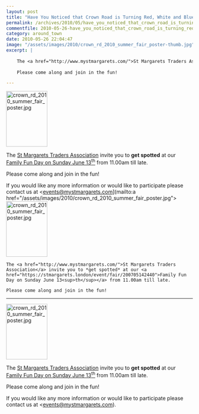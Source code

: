 ```yaml
---
layout: post
title: "Have You Noticed that Crown Road is Turning Red, White and Blue?"
permalink: /archives/2010/05/have_you_noticed_that_crown_road_is_turning_red_wh.html
commentfile: 2010-05-26-have_you_noticed_that_crown_road_is_turning_red_wh
category: around_town
date: 2010-05-26 22:04:47
image: "/assets/images/2010/crown_rd_2010_summer_fair_poster-thumb.jpg"
excerpt: |
    
    The <a href="http://www.mystmargarets.com/">St Margarets Traders Association</a> invite you to *get spotted* at our <a href="https://stmargarets.london/event/fair/200705142440">Family Fun Day on Sunday June 13<sup>th</sup></a> from 11.00am till late.
    
    Please come along and join in the fun!

---
```


<a href="/assets/images/2010/crown_rd_2010_summer_fair_poster.jpg"><img alt="crown_rd_2010_summer_fair_poster.jpg" src="/assets/images/2010/crown_rd_2010_summer_fair_poster-thumb.jpg" width="111" height="150" class="photo right" /></a>

The [St Margarets Traders Association](http://www.mystmargarets.com/) invite you to **get spotted** at our [Family Fun Day on Sunday June 13<sup>th</sup>](/event/fair/200705142440) from 11.00am till late.

Please come along and join in the fun!

If you would like any more information or would like to participate please contact us at <events@mystmargarets.com](mailto:a href="/assets/images/2010/crown_rd_2010_summer_fair_poster.jpg"><img alt="crown_rd_2010_summer_fair_poster.jpg" src="/assets/images/2010/crown_rd_2010_summer_fair_poster-thumb.jpg" width="111" height="150" class="photo right" /></a>
    
    The <a href="http://www.mystmargarets.com/">St Margarets Traders Association</a> invite you to *get spotted* at our <a href="https://stmargarets.london/event/fair/200705142440">Family Fun Day on Sunday June 13<sup>th</sup></a> from 11.00am till late.
    
    Please come along and join in the fun!

---

<a href="/assets/images/2010/crown_rd_2010_summer_fair_poster.jpg"><img alt="crown_rd_2010_summer_fair_poster.jpg" src="/assets/images/2010/crown_rd_2010_summer_fair_poster-thumb.jpg" width="111" height="150" class="photo right" /></a>

The [St Margarets Traders Association](http://www.mystmargarets.com/) invite you to **get spotted** at our [Family Fun Day on Sunday June 13<sup>th</sup>](/event/fair/200705142440) from 11.00am till late.

Please come along and join in the fun!

If you would like any more information or would like to participate please contact us at <events@mystmargarets.com).
